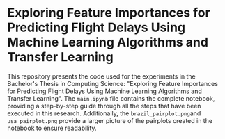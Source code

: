 # Exploring Feature Importances for Predicting Flight Delays Using Machine Learning Algorithms and Transfer Learning

This repository presents the code used for the experiments in the Bachelor's Thesis in Computing Science: "Exploring Feature Importances for Predicting Flight Delays Using Machine Learning Algorithms and Transfer Learning". The `main.ipynb` file contains the complete notebook, providing a step-by-step guide through all the steps that have been executed in this research. Additionally, the `brazil_pairplot.png`and `usa_pairplot.png` provide a larger picture of the pairplots created in the notebook to ensure readability. 